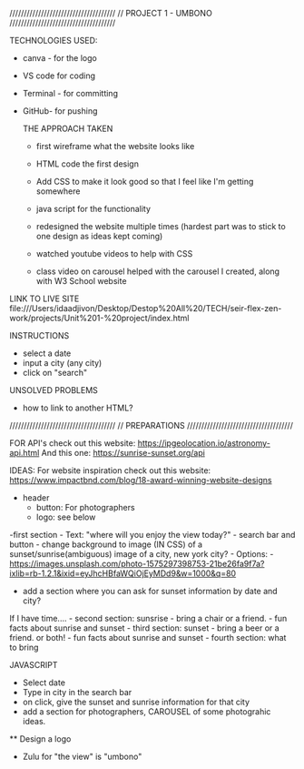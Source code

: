 /////////////////////////////////////
// PROJECT 1 - UMBONO
/////////////////////////////////////

 TECHNOLOGIES USED:

- canva - for the logo 
- VS code for coding 
- Terminal - for committing 
- GitHub- for pushing

 
  THE APPROACH TAKEN
  - first wireframe what the website looks like
  - HTML code the first design
  - Add CSS to make it look good so that I feel like I'm getting somewhere
  - java script for the functionality 
  
  - redesigned the website multiple times (hardest part was to stick to one design as ideas kept coming)
  - watched youtube videos to help with CSS
  - class video on carousel helped with the carousel I created, along with W3 School website
  

  
LINK TO LIVE SITE
file:///Users/idaadjivon/Desktop/Destop%20All%20/TECH/seir-flex-zen-work/projects/Unit%201-%20project/index.html


INSTRUCTIONS
- select a date
- input a city (any city)
- click on "search"


UNSOLVED PROBLEMS
- how to link to another HTML?




/////////////////////////////////////
// PREPARATIONS 
/////////////////////////////////////


FOR API's
check out this website: https://ipgeolocation.io/astronomy-api.html
And this one: https://sunrise-sunset.org/api

IDEAS:
For website inspiration
check out this website: https://www.impactbnd.com/blog/18-award-winning-website-designs 


- header 
    - button: For photographers
    - logo: see below  

-first section
    - Text: "where will you enjoy the view today?"
    - search bar and button 
    - change background to image (IN CSS) of a sunset/sunrise(ambiguous) image of a city, new york city?
    - Options:
        - https://images.unsplash.com/photo-1575297398753-21be26fa9f7a?ixlib=rb-1.2.1&ixid=eyJhcHBfaWQiOjEyMDd9&w=1000&q=80

- add a section where you can ask for sunset information by date and city?


If I have time.... 
    - second section: sunsrise
        - bring a chair or a friend. 
        - fun facts about sunrise and sunset
    - third section: sunset 
        - bring a beer or a friend. or both! 
        - fun facts about sunrise and sunset
    - fourth section: what to bring



JAVASCRIPT  
- Select date
- Type in city in the search bar
- on click, give the sunset and sunrise information for that city 
- add a section for photographers, CAROUSEL of some photograhic ideas. 

** Design a logo
- Zulu for "the view" is "umbono"

